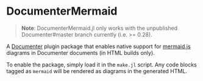 # DocumenterMermaid

> **Note**: DocumenterMermaid.jl only works with the unpublished Documenter#master branch currently (i.e. >= 0.28).

A [Documenter](https://github.com/JuliaDocs/Documenter.jl) plugin package that enables native support for [mermaid.js](https://mermaid.js.org/) diagrams in Documenter documents (in HTML builds only).

To enable the package, simply load it in the `make.jl` script. Any code blocks tagged as `mermaid` will be rendered as diagrams in the generated HTML.
